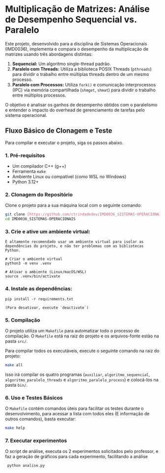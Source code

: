 # Multiplicação de Matrizes: Análise de Desempenho Sequencial vs. Paralelo

Este projeto, desenvolvido para a disciplina de Sistemas Operacionais (IMD0036), implementa e compara o desempenho da multiplicação de matrizes usando três abordagens distintas:

1.  **Sequencial:** Um algoritmo single-thread padrão.
2.  **Paralelo com Threads:** Utiliza a biblioteca POSIX Threads (`pthreads`) para dividir o trabalho entre múltiplas threads dentro de um mesmo processo.
3.  **Paralelo com Processos:** Utiliza `fork()` e comunicação interprocessos (IPC) via memória compartilhada (`shmget`, `shmat`) para dividir o trabalho entre múltiplos processos.

O objetivo é analisar os ganhos de desempenho obtidos com o paralelismo e entender o impacto do overhead de gerenciamento de tarefas pelo sistema operacional.

## Fluxo Básico de Clonagem e Teste

Para compilar e executar o projeto, siga os passos abaixo.

### 1. Pré-requisitos

- Um compilador C++ (g++)
- Ferramenta `make`
- Ambiente Linux ou compatível (como WSL no Windows)
- Python 3.12+

### 2. Clonagem do Repositório

Clone o projeto para a sua máquina local com o seguinte comando:

```bash
git clone [https://github.com/ctrindadedev/IMD0036_SISTEMAS-OPERACIONAIS.git](https://github.com/ctrindadedev/IMD0036_SISTEMAS-OPERACIONAIS.git)
cd IMD0036_SISTEMAS-OPERACIONAIS
```

### 3. **Crie e ative um ambiente virtual:**

    É altamente recomendado usar um ambiente virtual para isolar as dependências do projeto, e não ter problemas com as bibliotecas Python.

    # Criar o ambiente virtual
    python3 -m venv .venv

    # Ativar o ambiente (Linux/macOS/WSL)
    source .venv/bin/activate

### 4. **Instale as dependências:**

    pip install -r requirements.txt
  
    (Para desativar, execute `deactivate`)

### 5. Compilação

O projeto utiliza um `Makefile` para automatizar todo o processo de compilação. O `Makefile` está na raiz do projeto e os arquivos-fonte estão na pasta `src/`.

Para compilar todos os executáveis, execute o seguinte comando na raiz do projeto:

```bash
make all
```

Isso irá compilar os quatro programas (`auxiliar`, `algoritmo_sequencial`, `algoritmo_paralelo_threads` e `algoritmo_paralelo_process`) e colocá-los na pasta `bin/`.

### 6. Uso e Testes Básicos

O `Makefile` contém comandos úteis para facilitar os testes durante o desenvolvimento, para acessar a lista com todos eles (E informação de outros comandos), basta executar:

```bash
make help
```

### 7. Executar experimentos

O script de análise, executa os 2 experimentos solicitados pelo professor, e faz a geração de gráficos para cada experimento, facilitando a análise

```bash
 python analise.py
```
